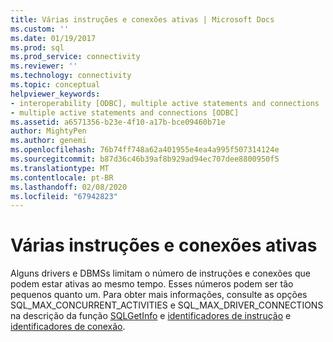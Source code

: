 ```yaml
---
title: Várias instruções e conexões ativas | Microsoft Docs
ms.custom: ''
ms.date: 01/19/2017
ms.prod: sql
ms.prod_service: connectivity
ms.reviewer: ''
ms.technology: connectivity
ms.topic: conceptual
helpviewer_keywords:
- interoperability [ODBC], multiple active statements and connections
- multiple active statements and connections [ODBC]
ms.assetid: a6571356-b23e-4f10-a17b-bce09460b71e
author: MightyPen
ms.author: genemi
ms.openlocfilehash: 76b74ff748a62a401955e4ea4a995f507314124e
ms.sourcegitcommit: b87d36c46b39af8b929ad94ec707dee8800950f5
ms.translationtype: MT
ms.contentlocale: pt-BR
ms.lasthandoff: 02/08/2020
ms.locfileid: "67942823"
---
```

# <a name="multiple-active-statements-and-connections"></a>Várias instruções e conexões ativas
Alguns drivers e DBMSs limitam o número de instruções e conexões que podem estar ativas ao mesmo tempo. Esses números podem ser tão pequenos quanto um. Para obter mais informações, consulte as opções SQL_MAX_CONCURRENT_ACTIVITIES e SQL_MAX_DRIVER_CONNECTIONS na descrição da função [SQLGetInfo](../../../odbc/reference/syntax/sqlgetinfo-function.md) e [identificadores de instrução](../../../odbc/reference/develop-app/statement-handles.md) e [identificadores de conexão](../../../odbc/reference/develop-app/connection-handles.md).
